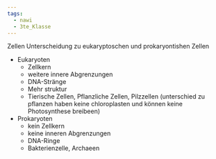 ```yaml
---
tags:
  - nawi
  - 3te_Klasse
---
```

Zellen Unterscheidung zu eukaryptoschen und prokaryontishen Zellen
- Eukaryoten
	- Zellkern
	- weitere innere Abgrenzungen
	- DNA-Stränge
	- Mehr struktur
	- Tierische Zellen, Pflanzliche Zellen, Pilzzellen (unterschied zu pflanzen haben keine chloroplasten und können keine Photosynthese breibeen)
- Prokaryoten
	- kein Zellkern
	- keine inneren Abgrenzungen
	- DNA-Ringe
	- Bakterienzelle, Archaeen